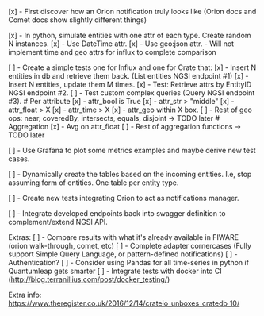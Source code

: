 [x] - First discover how an Orion notification truly looks like (Orion docs and Comet docs show slightly different things)

[x] - In python, simulate entities with one attr of each type. Create random N instances.
        [x] - Use DateTime attr.
        [x] - Use geo:json attr.
        - Will not implement time and geo attrs for influx to complete comparison

[ ] - Create a simple tests one for Influx and one for Crate that:
    [x] - Insert N entities in db and retrieve them back. (List entities NGSI endpoint #1)
    [x] - Insert N entities, update them M times.
    [x] - Test: Retrieve attrs by EntityID NGSI endpoint #2.
    [ ] - Test custom complex queries (Query NGSI endpoint #3).
        # Per attribute
        [x] - attr_bool is True
        [x] - attr_str > "middle"
        [x] - attr_float > X
        [x] - attr_time > X
        [x] - attr_geo within X box.
        [ ] - Rest of geo ops: near, coveredBy, intersects, equals, disjoint -> TODO later
        # Aggregation
        [x] - Avg on attr_float
        [ ] - Rest of aggregation functions -> TODO later


[ ] - Use Grafana to plot some metrics examples and maybe derive new test cases.

[ ] - Dynamically create the tables based on the incoming entities. I.e, stop assuming form of entities. One table per entity type.

[ ] - Create new tests integrating Orion to act as notifications manager.

[ ] - Integrate developed endpoints back into swagger definition to complement/extend NGSI API.

Extras:
[ ] - Compare results with what it's already available in FIWARE (orion walk-through, comet, etc)
[ ] - Complete adapter cornercases (Fully support Simple Query Language, or pattern-defined notifications)
[ ] - Authentication?
[ ] - Consider using Pandas for all time-series in python if Quantumleap gets smarter
[ ] - Integrate tests with docker into CI (http://blog.terranillius.com/post/docker_testing/)


Extra info:
    https://www.theregister.co.uk/2016/12/14/crateio_unboxes_cratedb_10/